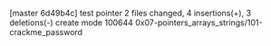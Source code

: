 [master 6d49b4c] test pointer
 2 files changed, 4 insertions(+), 3 deletions(-)
 create mode 100644 0x07-pointers_arrays_strings/101-crackme_password
